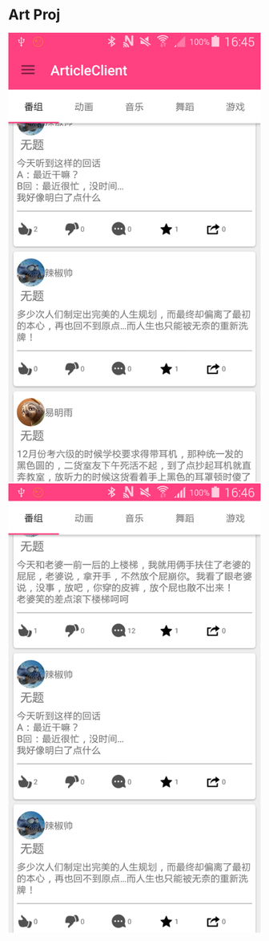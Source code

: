 # Art Proj
![截图](https://github.com/lovearthhome/Calathus/blob/master/screenshot/Screenshot_2016-04-07-16-45-55.png)
![截图](https://github.com/lovearthhome/Calathus/blob/master/screenshot/Screenshot_2016-04-07-16-46-35.png)